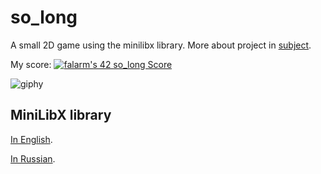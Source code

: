 # so_long
A small 2D game using the minilibx library. More about project in [subject](https://github.com/Fuse23/so_long/blob/main/en.subject.pdf).

My score: [![falarm's 42 so_long Score](https://badge42.vercel.app/api/v2/cl23rylyn001609lbgc4t4lzn/project/2577483)](https://github.com/JaeSeoKim/badge42)

![giphy](https://user-images.githubusercontent.com/57636684/192562155-2645ce75-5576-4b1e-bc83-dff458ee9bcf.gif)

MiniLibX library
----------------
[In English](https://harm-smits.github.io/42docs/libs/minilibx "https://harm-smits.github.io/42docs/libs/minilibx").

[In Russian](https://github.com/evgenkarlson/ALL_SCHOOL_42/tree/master/00_Projects__(%D0%9E%D1%81%D0%BD%D0%BE%D0%B2%D0%BD%D0%BE%D0%B5_%D0%9E%D0%B1%D1%83%D1%87%D0%B5%D0%BD%D0%B8%D0%B5)/03_Graphic/minilibx_(library_for_solving_projects_of_this_branch) "https://github.com/evgenkarlson/ALL_SCHOOL_42/tree/master/00_Projects__(%D0%9E%D1%81%D0%BD%D0%BE%D0%B2%D0%BD%D0%BE%D0%B5_%D0%9E%D0%B1%D1%83%D1%87%D0%B5%D0%BD%D0%B8%D0%B5)/03_Graphic/minilibx_(library_for_solving_projects_of_this_branch)").
